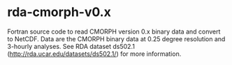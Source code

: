 # rda-cmorph-v0.x
Fortran source code to read CMORPH version 0.x binary data and convert to NetCDF.  Data are the CMORPH binary data at 0.25 degree resolution and 3-hourly analyses.  See RDA dataset ds502.1 (http://rda.ucar.edu/datasets/ds502.1/) for more information.
